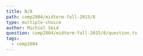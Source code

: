 ```yaml
---
title: N/A
path: comp2804/midterm-fall-2015/8
type: multiple-choice
author: Michiel Smid
question: comp2804/midterm-fall-2015/8/question.ts
tags:
  - comp2804
---
```

